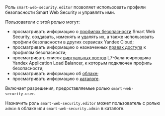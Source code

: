 Роль `smart-web-security.editor` позволяет использовать профили безопасности Smart Web Security и управлять ими.

Пользователи с этой ролью могут:
* просматривать информацию о [профилях безопасности](../../smartwebsecurity/concepts/profiles.md) Smart Web Security, создавать, изменять и удалять их, а также использовать профили безопасности в других сервисах Yandex Cloud;
* просматривать информацию о назначенных [правах доступа](../../iam/concepts/access-control/index.md) к профилям безопасности;
* просматривать список [виртуальных хостов](../../application-load-balancer/concepts/http-router.md#virtual-host) L7-балансировщика Yandex Application Load Balancer, к которым подключен профиль безопасности;
* просматривать информацию об [облаке](../../resource-manager/concepts/resources-hierarchy.md#cloud);
* просматривать информацию о [каталоге](../../resource-manager/concepts/resources-hierarchy.md#folder).

Включает разрешения, предоставляемые ролью `smart-web-security.user`.

Назначить роль `smart-web-security.editor` может пользователь с ролью `admin` в облаке или `smart-web-security.admin` в каталоге.